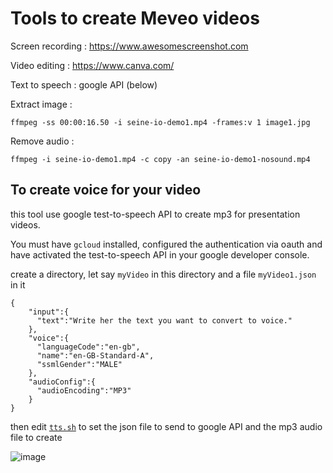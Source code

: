 # Tools to create Meveo videos

Screen recording : https://www.awesomescreenshot.com

Video editing : https://www.canva.com/

Text to speech : google API (below)

Extract image :
```
ffmpeg -ss 00:00:16.50 -i seine-io-demo1.mp4 -frames:v 1 image1.jpg
```

Remove audio :

```
ffmpeg -i seine-io-demo1.mp4 -c copy -an seine-io-demo1-nosound.mp4
```
## To create voice for your video

this tool use google test-to-speech API to create mp3 for presentation videos.

You must have `gcloud` installed, configured the authentication via oauth and have activated the test-to-speech API in your google developer console.

create a directory, let say `myVideo` in this directory and a file `myVideo1.json` in it
```
{
    "input":{
      "text":"Write her the text you want to convert to voice."
    },
    "voice":{
      "languageCode":"en-gb",
      "name":"en-GB-Standard-A",
      "ssmlGender":"MALE"
    },
    "audioConfig":{
      "audioEncoding":"MP3"
    }
}
```

then edit [`tts.sh`](./tts.sh) to set the json file to send to google API and the mp3 audio file to create

![image](https://user-images.githubusercontent.com/16659140/148720577-f47899a2-74aa-47a9-817e-1179ab1b5b2a.png)


